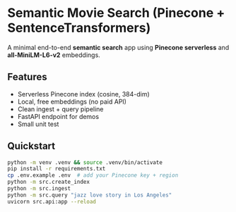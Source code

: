 # Semantic Movie Search (Pinecone + SentenceTransformers)

A minimal end-to-end **semantic search** app using **Pinecone serverless** and **all-MiniLM-L6-v2** embeddings.

## Features
- Serverless Pinecone index (cosine, 384-dim)
- Local, free embeddings (no paid API)
- Clean ingest + query pipeline
- FastAPI endpoint for demos
- Small unit test

## Quickstart
```bash
python -m venv .venv && source .venv/bin/activate
pip install -r requirements.txt
cp .env.example .env  # add your Pinecone key + region
python -m src.create_index
python -m src.ingest
python -m src.query "jazz love story in Los Angeles"
uvicorn src.api:app --reload

